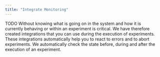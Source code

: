 ```yaml
---
title: "Integrate Monitoring"
---
```

TODO
Without knowing what is going on in the system and how it is currently behaving or within an experiment is critical. We have therefore created integrations that
you can use during the execution of experiments. These integrations automatically help you to react to errors and to abort experiments. We automatically check
the state before, during and after the execution of an experiment.



